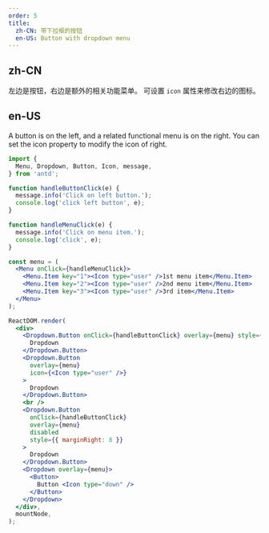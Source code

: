 ```yaml
---
order: 5
title:
  zh-CN: 带下拉框的按钮
  en-US: Button with dropdown menu
---
```


## zh-CN

左边是按钮，右边是额外的相关功能菜单。
可设置 `icon` 属性来修改右边的图标。

## en-US

A button is on the left, and a related functional menu is on the right.
You can set the icon property to modify the icon of right.

````jsx
import {
  Menu, Dropdown, Button, Icon, message,
} from 'antd';

function handleButtonClick(e) {
  message.info('Click on left button.');
  console.log('click left button', e);
}

function handleMenuClick(e) {
  message.info('Click on menu item.');
  console.log('click', e);
}

const menu = (
  <Menu onClick={handleMenuClick}>
    <Menu.Item key="1"><Icon type="user" />1st menu item</Menu.Item>
    <Menu.Item key="2"><Icon type="user" />2nd menu item</Menu.Item>
    <Menu.Item key="3"><Icon type="user" />3rd item</Menu.Item>
  </Menu>
);

ReactDOM.render(
  <div>
    <Dropdown.Button onClick={handleButtonClick} overlay={menu} style={{ margin: "0 8px 8px 0" }}>
      Dropdown
    </Dropdown.Button>
    <Dropdown.Button 
      overlay={menu}
      icon={<Icon type="user" />}
    >
      Dropdown
    </Dropdown.Button>
    <br />
    <Dropdown.Button 
      onClick={handleButtonClick}
      overlay={menu}
      disabled
      style={{ marginRight: 8 }}
    >
      Dropdown
    </Dropdown.Button>
    <Dropdown overlay={menu}>
      <Button>
        Button <Icon type="down" />
      </Button>
    </Dropdown>
  </div>,
  mountNode,
);
````
